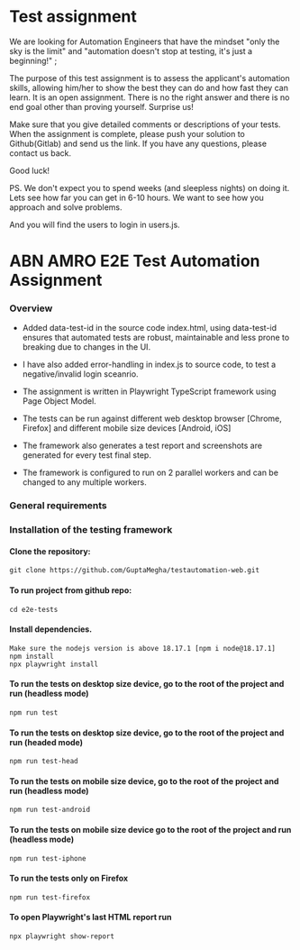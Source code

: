 # Test assignment
We are looking for Automation Engineers that have the mindset "only the sky is the limit"
and "automation doesn't stop at testing, it's just a beginning!" ;

The purpose of this test assignment is to assess the applicant's automation skills, allowing him/her to show the best they can do and how fast they can learn.
It is an open assignment. There is no the right answer and there is no end goal other than proving yourself. Surprise us!

Make sure that you give detailed comments or descriptions of your tests.
When the assignment is complete, please push your solution to Github(Gitlab) and send us the link.
If you have any questions, please contact us back.

Good luck!

PS. We don't expect you to spend weeks (and sleepless nights) on doing it. Lets see how far you can get in 6-10 hours. We want to see how you approach and solve problems.

And you will find the users to login in users.js.

# ABN AMRO E2E Test Automation Assignment

### Overview
-  Added data-test-id in the source code index.html, using data-test-id ensures that automated tests are robust, maintainable and less prone to breaking due to changes in the UI. 

- I have also added error-handling in index.js to source code, to test a negative/invalid login sceanrio.

- The assignment is written in Playwright TypeScript framework using Page Object Model.

- The tests can be run against different web desktop browser [Chrome, Firefox] and different mobile size devices [Android, iOS]

- The framework also generates a test report and screenshots are generated for every test final step.

- The framework is configured to run on 2 parallel workers and can be changed to any multiple workers.

### General requirements

### Installation of the testing framework

#### **Clone the repository:**

    git clone https://github.com/GuptaMegha/testautomation-web.git

#### **To run project from github repo:**

    cd e2e-tests

#### **Install dependencies.**
    Make sure the nodejs version is above 18.17.1 [npm i node@18.17.1]
    npm install 
    npx playwright install


#### **To run the tests on desktop size device, go to the root of the project and run (headless mode)**

    npm run test

#### **To run the tests on desktop size device, go to the root of the project and run (headed mode)**

    npm run test-head

#### **To run the tests on mobile size device, go to the root of the project and run (headless mode)**

    npm run test-android

#### **To run the tests on mobile size device go to the root of the project and run (headless mode)**

    npm run test-iphone

#### **To run the tests only on Firefox**

    npm run test-firefox

#### **To open Playwright's last HTML report run**

    npx playwright show-report    